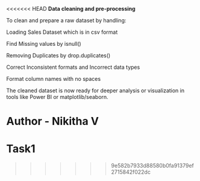 <<<<<<< HEAD
**Data cleaning and pre-processing**

  To clean and prepare a raw dataset by handling:

  Loading Sales Dataset which is in csv format

  Find Missing values by isnull() 

  Removing Duplicates by drop.duplicates()

  Correct Inconsistent formats and Incorrect data types

  Format column names with no spaces

  The cleaned dataset is now ready for deeper analysis or visualization in tools like Power BI or matplotlib/seaborn.

Author - Nikitha V
=======
# Task1
>>>>>>> 9e582b7933d88580b0fa91379ef2715842f022dc
